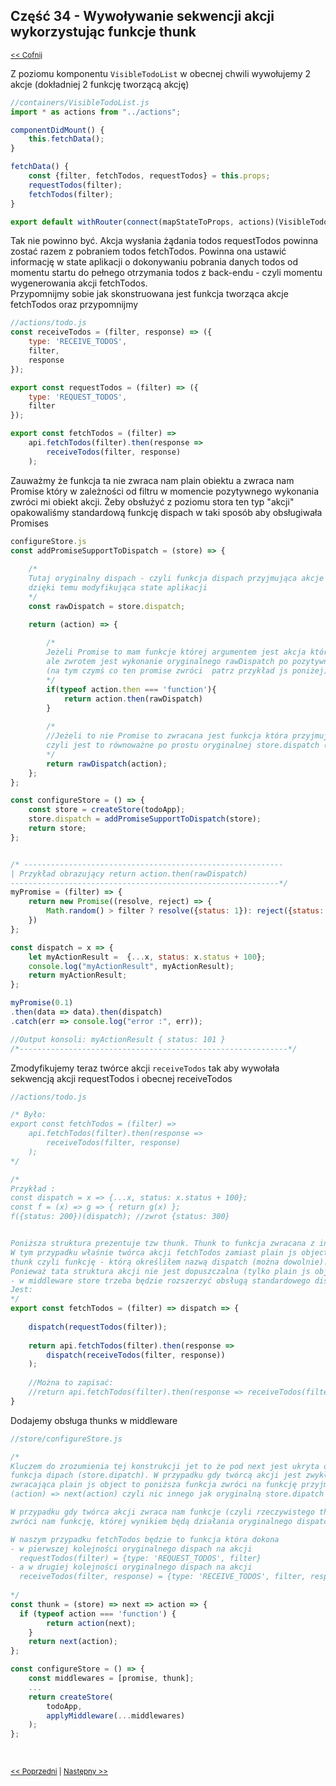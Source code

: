 ## Część 34 - Wywoływanie sekwencji akcji wykorzystując funkcje thunk
<sub>[<< Cofnij](https://github.com/donatuss/Redux-Start-Egghead/blob/master/README.md)</sub><br/>

Z poziomu komponentu ``VisibleTodoList`` w obecnej chwili wywołujemy 2 akcje (dokładniej 2 funkcję tworzącą akcję)
```javascript
//containers/VisibleTodoList.js
import * as actions from "../actions";

componentDidMount() {
    this.fetchData();
}

fetchData() {
    const {filter, fetchTodos, requestTodos} = this.props;
    requestTodos(filter);
    fetchTodos(filter);
}

export default withRouter(connect(mapStateToProps, actions)(VisibleTodoList));
```
Tak nie powinno być. Akcja wysłania żądania todos requestTodos powinna zostać razem z pobraniem todos fetchTodos. Powinna ona ustawić informację
w state aplikacji o dokonywaniu pobrania danych todos od momentu startu do pełnego otrzymania todos z back-endu - czyli momentu wygenerowania akcji 
fetchTodos. <br/>
Przypomnijmy sobie jak skonstruowana jest funkcja tworząca akcje fetchTodos oraz przypomnijmy
```javascript
//actions/todo.js
const receiveTodos = (filter, response) => ({
    type: 'RECEIVE_TODOS',
    filter,
    response
});

export const requestTodos = (filter) => ({
    type: 'REQUEST_TODOS',
    filter
});

export const fetchTodos = (filter) =>
    api.fetchTodos(filter).then(response =>
        receiveTodos(filter, response)
    );
```
Zauważmy że funkcja ta nie zwraca nam plain obiektu a zwraca nam Promise który w zależności od filtru w momencie pozytywnego wykonania zwróci mi obiekt akcji.
Żeby obsłużyć z poziomu stora ten typ "akcji" opakowaliśmy standardową funkcję dispach w taki sposób aby obsługiwała Promises
```javascript
configureStore.js
const addPromiseSupportToDispatch = (store) => {
    
    /*
    Tutaj oryginalny dispach - czyli funkcja dispach przyjmująca akcje i 
    dzięki temu modyfikująca state aplikacji
    */
    const rawDispatch = store.dispatch;

    return (action) => {
        
        /*
        Jeżeli Promise to mam funkcje której argumentem jest akcja która przecież jest Promisem
        ale zwrotem jest wykonanie oryginalnego rawDispatch po pozytywnym wykonaniu Promise 
        (na tym czymś co ten promise zwróci  patrz przykład js poniżej)
        */
        if(typeof action.then === 'function'){
            return action.then(rawDispatch)
        }
        
        /*
        //Jeżeli to nie Promise to zwracana jest funkcja która przyjmuje akcje a rawDispatch(action) 
        czyli jest to równoważne po prostu oryginalnej store.dispatch (rawDispatch)    
        */
        return rawDispatch(action);
    };
};

const configureStore = () => {
    const store = createStore(todoApp);
    store.dispatch = addPromiseSupportToDispatch(store);
    return store;
};


/* ----------------------------------------------------------
| Przykład obrazujący return action.then(rawDispatch) 
------------------------------------------------------------*/
myPromise = (filter) => {
    return new Promise((resolve, reject) => {
        Math.random() > filter ? resolve({status: 1}): reject({status: 0});
    })
};

const dispatch = x => {
    let myActionResult =  {...x, status: x.status + 100};
    console.log("myActionResult", myActionResult);
    return myActionResult;
};

myPromise(0.1)
.then(data => data).then(dispatch)
.catch(err => console.log("error :", err));

//Output konsoli: myActionResult { status: 101 }
/*------------------------------------------------------------*/
``` 
Zmodyfikujemy teraz twórce akcji ``receiveTodos`` tak aby wywołała sekwencją akcji requestTodos i obecnej receiveTodos

```javascript
//actions/todo.js

/* Było:
export const fetchTodos = (filter) =>
    api.fetchTodos(filter).then(response =>
        receiveTodos(filter, response)
    );
*/

/* 
Przykład :
const dispatch = x => {...x, status: x.status + 100};
const f = (x) => g => { return g(x) };
f({status: 200})(dispatch); //zwrot {status: 300}


Poniższa struktura prezentuje tzw thunk. Thunk to funkcja zwracana z innej funkcji. 
W tym przypadku właśnie twórca akcji fetchTodos zamiast plain js object zwrócił mi 
thunk czyli funkcję - którą określiłem nazwą dispatch (można dowolnie).
Ponieważ tata struktura akcji nie jest dopuszczalna (tylko plain js object) 
- w middleware store trzeba będzie rozszerzyć obsługą standardowego dispatch reduxowego o thunk-i. 
Jest:
*/
export const fetchTodos = (filter) => dispatch => {
    
    dispatch(requestTodos(filter));
    
    return api.fetchTodos(filter).then(response =>
        dispatch(receiveTodos(filter, response))
    );
    
    //Można to zapisać:
    //return api.fetchTodos(filter).then(response => receiveTodos(filter, response)).then(dispatch);
}

```
Dodajemy obsługa thunks w middleware
```javascript
//store/configureStore.js

/*
Kluczem do zrozumienia tej konstrukcji jet to że pod next jest ukryta oryginalna 
funkcja dipach (store.dipatch). W przypadku gdy twórcą akcji jest zwykła funkcja 
zwracająca plain js object to poniższa funkcja zwróci na funkcję przyjmującą 
(action) => next(action) czyli nic innego jak oryginalną store.dipatch (next=store.dipatch)

W przypadku gdy twórca akcji zwraca nam funkcje (czyli rzeczywistego thunk-a) to struktura 
zwróci nam funkcję, której wynikiem będą działania oryginalnego dispatch zgodnie z jej definicją. 

W naszym przypadku fetchTodos będzie to funkcja która dokona 
- w pierwszej kolejności oryginalnego dispach na akcji 
  requestTodos(filter) = {type: 'REQUEST_TODOS', filter}
- a w drugiej kolejności oryginalnego dispach na akcji 
  receiveTodos(filter, response) = {type: 'RECEIVE_TODOS', filter, response}   
   
*/
const thunk = (store) => next => action => {
  if (typeof action === 'function') {
        return action(next);
    }
    return next(action);
};

const configureStore = () => {
    const middlewares = [promise, thunk];
    ...
    return createStore(
        todoApp,
        applyMiddleware(...middlewares)
    );
};
```

<br/>
 
 <sub>[<< Poprzedni](https://github.com/donatuss/Redux-Start-Egghead/blob/master/38-todoapps-loading-indicators/README.md)
   | [Następny >>](https://github.com/donatuss/Redux-Start-Egghead/blob/master/40-.../README.md)
 </sub>